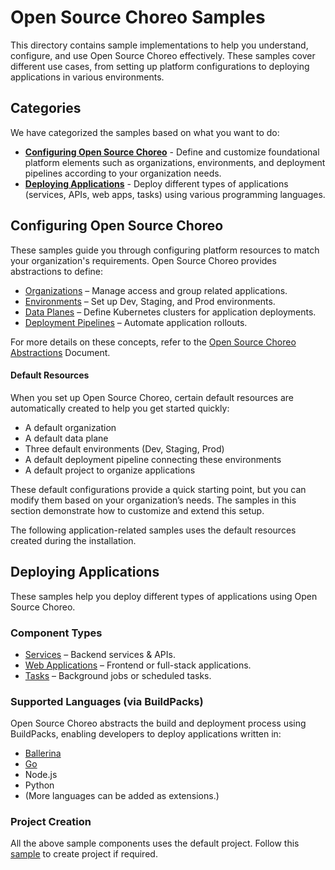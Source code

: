 # Open Source Choreo Samples
This directory contains sample implementations to help you understand, configure, and use Open Source Choreo effectively. These samples cover different use cases, from setting up platform configurations to deploying applications in various environments.

## Categories
We have categorized the samples based on what you want to do: 
- **[Configuring Open Source Choreo](./configuring-choreo)** - Define and customize foundational platform elements such as organizations, environments, and deployment pipelines according to your organization needs.
- **[Deploying Applications](./deploying-applications)** - Deploy different types of applications (services, APIs, web apps, tasks) using various programming languages.

## Configuring Open Source Choreo
These samples guide you through configuring platform resources to match your organization's requirements. Open Source Choreo provides abstractions to define:
- [Organizations](./configuring-choreo/organization) – Manage access and group related applications.
- [Environments](./configuring-choreo/environment) – Set up Dev, Staging, and Prod environments.
- [Data Planes](./configuring-choreo/dataplane) – Define Kubernetes clusters for application deployments.
- [Deployment Pipelines](./configuring-choreo/deployment-pipeline) – Automate application rollouts.

For more details on these concepts, refer to the [Open Source Choreo Abstractions](../docs/contributors/resource-kind-reference-guide.md) Document.

#### Default Resources
When you set up Open Source Choreo, certain default resources are automatically created to help you get started quickly:
- A default organization
- A default data plane
- Three default environments (Dev, Staging, Prod)
- A default deployment pipeline connecting these environments
- A default project to organize applications

These default configurations provide a quick starting point, but you can modify them based on your organization’s needs. The samples in this section demonstrate how to customize and extend this setup.

The following application-related samples uses the default resources created during the installation. 

## Deploying Applications
These samples help you deploy different types of applications using Open Source Choreo.

### Component Types
- [Services](./deploying-applications/build-from-source/reading-list-service) – Backend services & APIs.
- [Web Applications](./deploying-applications/prebuilt-image/react-spa-webapp) – Frontend or full-stack applications.
- [Tasks](./deploying-applications/build-from-source/time-logger-task) – Background jobs or scheduled tasks.

### Supported Languages (via BuildPacks)
Open Source Choreo abstracts the build and deployment process using BuildPacks, enabling developers to deploy applications written in:
- [Ballerina](./deploying-applications/languages/ballerina)
- [Go](./deploying-applications/languages/go)
- Node.js
- Python
- (More languages can be added as extensions.)

### Project Creation
All the above sample components uses the default project. Follow this [sample](./deploying-applications/new-project) to create project if required.   
